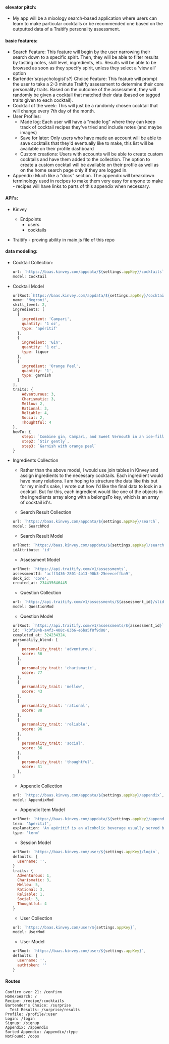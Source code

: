 #### elevator pitch:
  - My app will be a mixology search-based application where users can learn to make particular cocktails or be recommended one based on the outputted data of a Traitify personality assessment.


#### basic features:
  - Search Feature: This feature will begin by the user narrowing their search down to a specific spirit. Then, they will be able to filter results by tasting notes, skill level, ingredients, etc. Results will be able to be browsed as soon as they specify spirit, unless they select a 'view all' option
  - Bartender's(psychologist's?) Choice Feature: This feature will prompt the user to take a 2-3 minute Traitify assessment to determine their core personality traits. Based on the outcome of the assessment, they will randomly be given a cocktail that matched their data (based on tagged traits given to each cocktail).
  - Cocktail of the week: This will just be a randomly chosen cocktail that will change every 7th day of the month.
  - User Profiles:
    - Made log: Each user will have a "made log" where they can keep track of cocktail recipes they've tried and include notes (and maybe images)
    - Save for later: Only users who have made an account will be able to save cocktails that they'd eventually like to make, this list will be available on their profile dashboard
    - Custom creations: Users with accounts will be able to create custom cocktails and have them added to the collection. The option to create a custom cocktail will be available on their profile as well as on the home search page only if they are logged in.
  - Appendix: Much like a "docs" section. The appendix will breakdown terminology used in recipes to make them very easy for anyone to make - recipes will have links to parts of this appendix when necessary.


#### API's:
  - Kinvey
    - Endpoints
      - users
      - cocktails


  - Traitify - proving ability in main.js file of this repo



#### data modeling:
- Cocktail Collection:
  ```javascript
  url: `https://baas.kinvey.com/appdata/${settings.appKey}/cocktails`,
  model: Cocktail
  ```

- Cocktail Model
  ```javascript
  urlRoot:`https://baas.kinvey.com/appdata/${settings.appKey}/cocktails`,
  name: 'Negroni',
  skill_level: 2,
  ingredients: [
    {
      ingredient: 'Campari',
      quantity: '1 oz',
      type: 'apéritif'
    },
    {
      ingredient: 'Gin',
      quantity: '1 oz',
      type: liquor
    },
    {
      ingredient: 'Orange Peel',
      quantity: '1',
      type: garnish
    }
  ],
  traits: {
      Adventurous: 3,
      Charismatic: 3,
      Mellow: 2,
      Rational: 3,
      Reliable: 4,
      Social: 2,
      Thoughtful: 4
  },
  howTo: {
      step1: `Combine gin, Campari, and Sweet Vermouth in an ice-filled Old Fashioned glass`,
      step2: `Stir gently`,
      step3: `Garnish with orange peel`
  }
  ```

- Ingredients Collection
    - Rather than the above model, I would use join tables in Kinvey and assign ingredients to the necessary cocktails. Each ingredient would have many relations. I am hoping to structure the data like this but for my mind's sake, I wrote out how I'd like the final data to look in a cocktail. But for this, each ingredient would like one of the objects in the ingredients array along with a belongsTo key, which is an array of cocktail id's.


  - Search Result Collection
  ```javascript
  url: `https://baas.kinvey.com/appdata/${settings.appKey}/search`,
  model: SearchMod
  ```

  - Search Result Model
  ```javascript
  urlRoot: `https://baas.kinvey.com/appdata/${settings.appKey}/search`,
  idAttribute: 'id'
  ```

  - Assessment Model
  ```javascript
  urlRoot: `https://api.traitify.com/v1/assessments`,
  assessmentId: 'acff3436-2801-4b13-90b3-25eeeceffba9',
  deck_id: 'core',
  created_at: 234435646445
  ```

  - Question Collection
  ```javascript
  url: `https://api.traitify.com/v1/assessments/${assessment_id}/slides`,
  model: QuestionMod
  ```
  - Question Model
  ```javascript
  urlRoot: `https://api.traitify.com/v1/assessments/${assessment_id}`,
  id: '7c3f284b-a4f3-408c-83b6-e6ba5f8f9d88',
  completed_at: 324234324,
  personality_blend: [
    {
      personality_trait: 'adventurous',
      score: 56
    },
    {
      personality_trait: 'charismatic',
      score: 77
    },
    {
      personality_trait: 'mellow',
      score: 43
    },
    {
      personality_trait: 'rational',
      score: 88
    },
    {
      personality_trait: 'reliable',
      score: 96
    },
    {
      personality_trait: 'social',
      score: 36
    },
    {
      personality_trait: 'thoughtful',
      score: 31
    },
  ]
  ```

  - Appendix Collection
  ```javascript
  url: `https://baas.kinvey.com/appdata/${settings.appKey}/appendix`,
  model: AppendixMod
  ```

  - Appendix Item Model
  ```javascript
  urlRoot: `https://baas.kinvey.com/appdata/${settings.appKey}/appendix`,
  term: 'Apéritif',
  explanation: 'An apéritif is an alcoholic beverage usually served before a meal to stimulate the appetite. It is usually dry rather than sweet.',
  type: 'term'
  ```

  - Session Model
  ```javascript
  urlRoot: `https://baas.kinvey.com/user/${settings.appKey}/login`,
  defaults: {
    username: '',
  }
  traits: {
    Adventurous: 1,
    Charismatic: 3,
    Mellow: 5,
    Rational: 3,
    Reliable: 1,
    Social: 3,
    Thoughtful: 4
  }
  ```

  - User Collection
  ```javascript
  url: `https://baas.kinvey.com/user/${settings.appKey}`,
  model: UserMod
  ```
  - User Model
  ```javascript
  urlRoot: `https://baas.kinvey.com/user/${settings.appKey}`,
  defaults: {
    username: '',
    authtoken: ''
  }
  ```

#### Routes
```
Confirm over 21: /confirm
Home/Search: /
Recipe: /recipe/:cocktails
Bartender's Choice: /surprise
  Test Results: /surprise/results
Profile: /profile/:user
Login: /login
Signup: /signup
Appendix: /appendix
Sorted Appendix: /appendix/:type
NotFound: /oops
```
